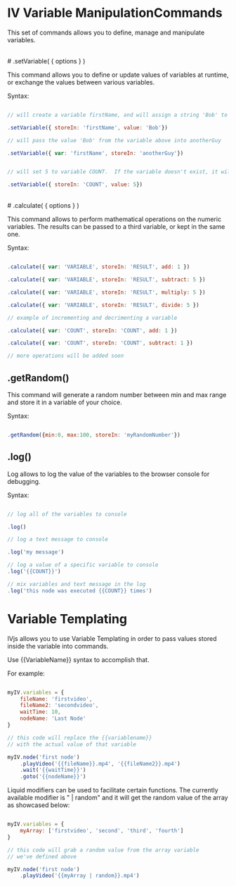 # IV Variable ManipulationCommands

This set of commands allows you to define, manage and manipulate variables.


<br/>
# .setVariable( { options } )

This command allows you to define or update values of variables at runtime, or exchange the values between various variables.

Syntax:

```javascript

// will create a variable firstName, and will assign a string 'Bob' to it at runtime

.setVariable({ storeIn: 'firstName', value: 'Bob'})

// will pass the value 'Bob' from the variable above into anotherGuy

.setVariable({ var: 'firstName', storeIn: 'anotherGuy'})


// will set 5 to variable COUNT.  If the variable doesn't exist, it will create it.

.setVariable({ storeIn: 'COUNT', value: 5})

```


<br/>
# .calculate( { options } )

This command allows to perform mathematical operations on the numeric variables.  The results can be passed to a third variable, or kept in the same one.

Syntax:

```javascript

.calculate({ var: 'VARIABLE', storeIn: 'RESULT', add: 1 })

.calculate({ var: 'VARIABLE', storeIn: 'RESULT', subtract: 5 })

.calculate({ var: 'VARIABLE', storeIn: 'RESULT', multiply: 5 })

.calculate({ var: 'VARIABLE', storeIn: 'RESULT', divide: 5 })

// example of incrementing and decrimenting a variable

.calculate({ var: 'COUNT', storeIn: 'COUNT', add: 1 })

.calculate({ var: 'COUNT', storeIn: 'COUNT', subtract: 1 })

// more operations will be added soon


```
## .getRandom()

This command will generate a random number between min and max range and store it in a variable of your choice.


Syntax:

```javascript

.getRandom({min:0, max:100, storeIn: 'myRandomNumber'})

```

## .log()

Log allows to log the value of the variables to the browser console for debugging.


Syntax:

```javascript

// log all of the variables to console

.log()

// log a text message to console

.log('my message')

// log a value of a specific variable to console
.log('{{COUNT}}')

// mix variables and text message in the log
.log('this node was executed {{COUNT}} times')


```

# Variable Templating

IVjs allows you to use Variable Templating in order to pass values stored inside the variable into commands.

Use {{VariableName}} syntax to accomplish that.

For example:

```javascript

myIV.variables = {
    fileName: 'firstvideo',
    fileName2: 'secondvideo',
    waitTime: 10,
    nodeName: 'Last Node'
}

// this code will replace the {{variablename}}
// with the actual value of that variable

myIV.node('first node')
    .playVideo('{{fileName}}.mp4', '{{fileName2}}.mp4')
    .wait('{{waitTime}}')
    .goto('{{nodeName}}')

```

Liquid modifiers can be used to facilitate certain functions.  The currently available modifier is " | random" and it will get the random value of the array as showcased below:

```javascript

myIV.variables = {
    myArray: ['firstvideo', 'second', 'third', 'fourth']
}

// this code will grab a random value from the array variable
// we've defined above

myIV.node('first node')
    .playVideo('{{myArray | random}}.mp4')

```
